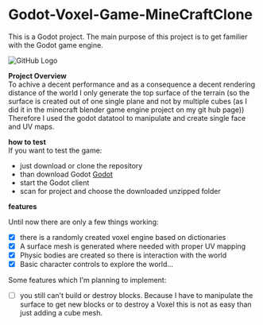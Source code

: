 # Godot-Voxel-Game-MineCraftClone
This is a Godot project. The main purpose of this project is to get familier with the Godot game engine.

![GitHub Logo](/screenshots/screenshot1.PNG)

**Project Overview**  
To achive a decent performance and as a consequence a decent rendering distance of the world I only generate the top surface of the terrain (so the surface is created out of one single plane and not by multiple cubes (as I did it in the minecraft blender game engine project on my git hub page))
Therefore I used the godot datatool to manipulate and create single face and UV maps.

**how to test**  
If you want to test the game:
* just download or clone the repository
* than download Godot [Godot](http://www.godotengine.org/)
* start the Godot client
* scan for project and choose the downloaded unzipped folder

**features**  

Until now there are only a few things working:  
- [x] there is a randomly created voxel engine based on dictionaries
- [x] A surface mesh is generated where needed with proper UV mapping
- [x] Physic bodies are created so there is interaction with the world
- [x] Basic character controls to explore the world...

Some features which I'm planning to implement:

- [ ] you still can't build or destroy blocks. Because I have to manipulate the surface to get new blocks or to destroy a Voxel this is not as easy than just adding a cube mesh.
